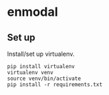 # enmodal

## Set up

Install/set up virtualenv.

    pip install virtualenv
    virtualenv venv
    source venv/bin/activate
    pip install -r requirements.txt
